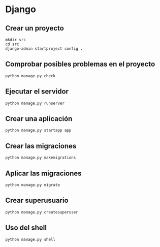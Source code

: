 # Django

## Crear un proyecto

    mkdir src
    cd src
    django-admin startproject config .

## Comprobar posibles problemas en el proyecto

    python manage.py check

## Ejecutar el servidor

    python manage.py runserver

## Crear una aplicación

    python manage.py startapp app

## Crear las migraciones

    python manage.py makemigrations

## Aplicar las migraciones

    python manage.py migrate

## Crear superusuario

    python manage.py createsuperuser

## Uso del shell
    
    python manage.py shell